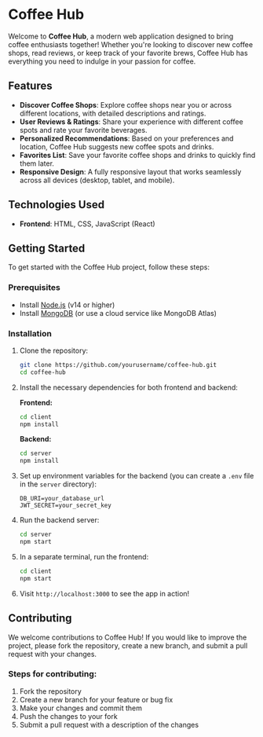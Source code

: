 
# Coffee Hub

Welcome to **Coffee Hub**, a modern web application designed to bring coffee enthusiasts together! Whether you're looking to discover new coffee shops, read reviews, or keep track of your favorite brews, Coffee Hub has everything you need to indulge in your passion for coffee.

## Features

- **Discover Coffee Shops**: Explore coffee shops near you or across different locations, with detailed descriptions and ratings.
- **User Reviews & Ratings**: Share your experience with different coffee spots and rate your favorite beverages.
- **Personalized Recommendations**: Based on your preferences and location, Coffee Hub suggests new coffee spots and drinks.
- **Favorites List**: Save your favorite coffee shops and drinks to quickly find them later.
- **Responsive Design**: A fully responsive layout that works seamlessly across all devices (desktop, tablet, and mobile).

## Technologies Used

- **Frontend**: HTML, CSS, JavaScript (React)


## Getting Started

To get started with the Coffee Hub project, follow these steps:

### Prerequisites

- Install [Node.js](https://nodejs.org/) (v14 or higher)
- Install [MongoDB](https://www.mongodb.com/) (or use a cloud service like MongoDB Atlas)

### Installation

1. Clone the repository:

   ```bash
   git clone https://github.com/yourusername/coffee-hub.git
   cd coffee-hub
   ```

2. Install the necessary dependencies for both frontend and backend:

   **Frontend:**

   ```bash
   cd client
   npm install
   ```

   **Backend:**

   ```bash
   cd server
   npm install
   ```

3. Set up environment variables for the backend (you can create a `.env` file in the `server` directory):

   ```
   DB_URI=your_database_url
   JWT_SECRET=your_secret_key
   ```

4. Run the backend server:

   ```bash
   cd server
   npm start
   ```

5. In a separate terminal, run the frontend:

   ```bash
   cd client
   npm start
   ```

6. Visit `http://localhost:3000` to see the app in action!

## Contributing

We welcome contributions to Coffee Hub! If you would like to improve the project, please fork the repository, create a new branch, and submit a pull request with your changes.

### Steps for contributing:

1. Fork the repository
2. Create a new branch for your feature or bug fix
3. Make your changes and commit them
4. Push the changes to your fork
5. Submit a pull request with a description of the changes

